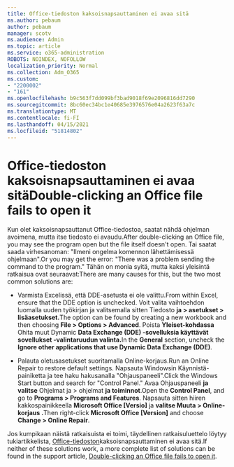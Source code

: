 ```yaml
---
title: Office-tiedoston kaksoisnapsauttaminen ei avaa sitä
ms.author: pebaum
author: pebaum
manager: scotv
ms.audience: Admin
ms.topic: article
ms.service: o365-administration
ROBOTS: NOINDEX, NOFOLLOW
localization_priority: Normal
ms.collection: Adm_O365
ms.custom:
- "2200002"
- "161"
ms.openlocfilehash: b9c563f7dd099bf3bad9018f69e2096816dd7290
ms.sourcegitcommit: 8bc60ec34bc1e40685e3976576e04a2623f63a7c
ms.translationtype: MT
ms.contentlocale: fi-FI
ms.lasthandoff: 04/15/2021
ms.locfileid: "51814802"
---
```

# <a name="double-clicking-an-office-file-fails-to-open-it"></a><span data-ttu-id="7187a-102">Office-tiedoston kaksoisnapsauttaminen ei avaa sitä</span><span class="sxs-lookup"><span data-stu-id="7187a-102">Double-clicking an Office file fails to open it</span></span>

<span data-ttu-id="7187a-103">Kun olet kaksoisnapsauttanut Office-tiedostoa, saatat nähdä ohjelman avoimena, mutta itse tiedosto ei avaudu.</span><span class="sxs-lookup"><span data-stu-id="7187a-103">After double-clicking an Office file, you may see the program open but the file itself doesn't open.</span></span> <span data-ttu-id="7187a-104">Tai saatat saada virhesanoman: "Ilmeni ongelma komennon lähettämisessä ohjelmaan".</span><span class="sxs-lookup"><span data-stu-id="7187a-104">Or you may get the error: "There was a problem sending the command to the program."</span></span> <span data-ttu-id="7187a-105">Tähän on monia syitä, mutta kaksi yleisintä ratkaisua ovat seuraavat:</span><span class="sxs-lookup"><span data-stu-id="7187a-105">There are many causes for this, but the two most common solutions are:</span></span>

- <span data-ttu-id="7187a-106">Varmista Excelissä, että DDE-asetusta ei ole valittu.</span><span class="sxs-lookup"><span data-stu-id="7187a-106">From within Excel, ensure that the DDE option is unchecked.</span></span> <span data-ttu-id="7187a-107">Voit valita vaihtoehdon luomalla uuden työkirjan ja valitsemalla sitten Tiedosto **ja > asetukset > lisäasetukset.**</span><span class="sxs-lookup"><span data-stu-id="7187a-107">The option can be found by creating a new workbook and then choosing **File > Options > Advanced**.</span></span> <span data-ttu-id="7187a-108">Poista **Yleiset-kohdassa** Ohita muut Dynamic **Data Exchange (DDE) -sovelluksia käyttävät sovellukset -valintaruudun valinta.**</span><span class="sxs-lookup"><span data-stu-id="7187a-108">In the **General** section, uncheck the **Ignore other applications that use Dynamic Data Exchange (DDE)**.</span></span>

- <span data-ttu-id="7187a-109">Palauta oletusasetukset suoritamalla Online-korjaus.</span><span class="sxs-lookup"><span data-stu-id="7187a-109">Run an Online Repair to restore default settings.</span></span> <span data-ttu-id="7187a-110">Napsauta Windowsin Käynnistä-painiketta ja tee haku hakusanalla "Ohjauspaneeli".</span><span class="sxs-lookup"><span data-stu-id="7187a-110">Click the Windows Start button and search for "Control Panel."</span></span> <span data-ttu-id="7187a-111">Avaa Ohjauspaneeli **ja valitse** Ohjelmat ja > ohjelmat **ja toiminnot**.</span><span class="sxs-lookup"><span data-stu-id="7187a-111">Open the **Control Panel**, and go to **Programs > Programs and Features**.</span></span> <span data-ttu-id="7187a-112">Napsauta sitten hiiren kakkospainikkeella **Microsoft Office [Versio]** ja **valitse Muuta > Online-korjaus .**</span><span class="sxs-lookup"><span data-stu-id="7187a-112">Then right-click **Microsoft Office [Version]** and choose **Change > Online Repair**.</span></span>

<span data-ttu-id="7187a-113">Jos kumpikaan näistä ratkaisuista ei toimi, täydellinen ratkaisuluettelo löytyy tukiartikkelista, [Office-tiedoston](https://support.office.com/article/Double-clicking-an-Office-file-fails-to-open-it-1e9c0ad9-34c8-4440-a42e-d30186b29ed6)kaksoisnapsauttaminen ei avaa sitä.</span><span class="sxs-lookup"><span data-stu-id="7187a-113">If neither of these solutions work, a more complete list of solutions can be found in the support article, [Double-clicking an Office file fails to open it](https://support.office.com/article/Double-clicking-an-Office-file-fails-to-open-it-1e9c0ad9-34c8-4440-a42e-d30186b29ed6).</span></span>

